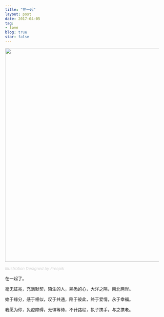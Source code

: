 ```yaml
---
title: "在一起"
layout: post
date: 2017-04-05
tag:
- love
blog: true
star: false
---
```


<img src="{{ site.url }}/assets/images/love-2.svg" style="width:700px; display:block; margin: 0 auto;" />

<a class="link-to-author"
   style="
          font-style: italic;
          text-decoration: none;
          color: lightgray;
          font-size: 13px;
         "
href="http://www.freepik.com">Illustration Designed by Freepik</a>

在一起了。

毫无征兆，充满默契，陌生的人，熟悉的心，大洋之隔，南北两岸。

始于缘分，感于相似，叹于共通，陷于彼此，终于爱情，永于幸福。

我愿为你，免疫障碍，无惧等待，不计路程，执子携手，与之携老。


